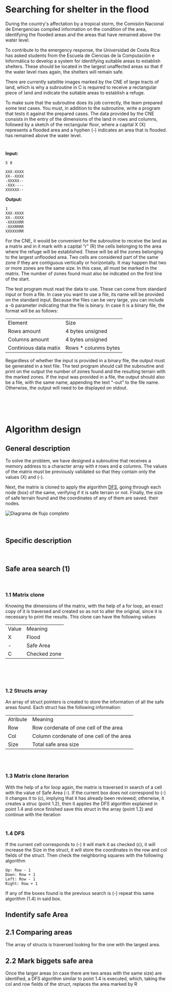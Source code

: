 # Searching for shelter in the flood

<p> During the country's affectation by a tropical storm, the Comisión Nacional de Emergencias compiled information on the condition of the area, identifying the flooded areas and the areas that have remained above the water level.

To contribute to the emergency response, the Universidad de Costa Rica has asked students from the Escuela de Ciencias de la Computación e Informática to develop a system for identifying suitable areas to establish shelters. These should be located in the largest unaffected areas so that if the water level rises again, the shelters will remain safe.

There are currently satellite images marked by the CNE of large tracts of land, which is why a subroutine in C is required to receive a rectangular piece of land and indicate the suitable areas to establish a refuge.

To make sure that the subroutine does its job correctly, the team prepared some test cases. You must, in addition to the subroutine, write a program that tests it against the prepared cases. The data provided by the CNE consists in the entry of the dimensions of the land in rows and columns, followed by a sketch of the rectangular floor, where a capital X (X) represents a flooded area and a hyphen (-) indicates an area that is flooded. has remained above the water level.</p>
#

<b> Input:</b>

```
5 8

XXX-XXXX
XX--XXXX
-XXXXX--
-XXX----
XXXXXX--
```

<b> Output:</b>

```
1
XXX-XXXX
XX--XXXX
-XXXXXRR
-XXXRRRR
XXXXXXRR
```

<p> 

For the CNE, it would be convenient for the subroutine to receive the land as a matrix and in it mark with a capital “r” (R) the cells belonging to the area where the refuge will be established. These will be all the zones belonging to the largest unflooded area. Two cells are considered part of the same zone if they are contiguous vertically or horizontally. It may happen that two or more zones are the same size. In this case, all must be marked in the matrix. The number of zones found must also be indicated on the first line of the start.

The test program must read the data to use. These can come from standard input or from a file. In case you want to use a file, its name will be provided on the standard input. Because the files can be very large, you can include a -b parameter indicating that the file is binary. In case it is a binary file, the format will be as follows:</p>



<table>
    <tr> 
        <td>Element</td>
        <td>Size</td>
    </tr>

<tr> 
    <td>Rows amount</td>
    <td>4 bytes unsigned</td>
</tr>

<tr> 
    <td>Columns amount</td>
    <td>4 bytes unsigned</td>
</tr>

<tr> 
    <td>Continious data matix</td>
    <td>Rows * colunms bytes</td>
</tr>

</table>



<p> 
Regardless of whether the input is provided in a binary file, the output must be generated in a text file. The test program should call the subroutine and print on the output the number of zones found and the resulting terrain with the marked zones. If the input was provided in a file, the output should also be a file, with the same name, appending the text “-out” to the file name. Otherwise, the output will need to be displayed on stdout.
</p>

<br>
<br>
<br>

# Algorithm design

## General description
    
To solve the problem, we have designed a subroutine that receives a memory address to a character array with <b>r</b> rows and <b>c</b> columns. The values ​​of the matrix must be previously validated so that they contain only the values ​​(X) and (-).

Next, the matrix is cloned to apply the algorithm <a href="https://github.com/adrianblade/java-algorithm#:~:text=A%20Search%20in%20depth%20(in,way% 20ordered%2C%20but%20not%20uniform.">DFS</a>, going through each node (box) of the same, verifying if it is safe terrain or not. Finally, the size of safe terrain found and the coordinates of any of them are saved. their nodes.

<img src="https://res.cloudinary.com/djiafuqdd/image/upload/v1682837381/Diagrama_de_flujo_dsazts.png" alt='Diagrama de flujo completo'>

<br>
<br>
<br>


## Specific description
<br>


## Safe area search (1)

<br>

### 1.1 Matrix clone
Knowing the dimensions of the matrix, with the help of a for loop, an exact copy of it is traversed and created so as not to alter the original, since it is necessary to print the results. This clone can have the following values

<table>
    <tr> 
        <td>Value</td>
        <td>Meaning</td>
    </tr>

<tr> 
    <td>X</td>
    <td>Flood</td>
</tr>

<tr> 
    <td>-</td>
    <td>Safe Area</td>
</tr>

<tr> 
    <td>C</td>
    <td>Checked zone</td>
</tr>

</table>

<br>
<br>
<br>

### 1.2 Structs array

An array of struct pointers is created to store the information of all the safe areas found. Each struct has the following information:

<table>
    <tr> 
        <td>Atribute</td>
        <td>Meaning</td>
    </tr>

<tr> 
    <td>Row</td>
    <td>Row cordenate of one cell of the area</td>
</tr>

<tr> 
    <td>Col</td>
    <td>Column cordenate of one cell of the area</td>
</tr>

<tr> 
    <td>Size</td>
    <td>Total safe area size </td>
</tr>

</table>

<br>
<br>

### 1.3 Matrix clone iterarion

With the help of a for loop again, the matrix is ​​traversed in search of a cell with the value of Safe Area (-). If the current box does not correspond to (-) it changes it to (c), implying that it has already been reviewed; otherwise, it creates a struc (point 1.2), then it applies the DFS algorithm explained in point 1.4 and once finished save this struct in the array (point 1.2) and continue with the iteration
<br>
<br>

### 1.4 DFS

If the current cell corresponds to (-) it will mark it as checked (c), it will increase the Size in the struct, it will store the coordinates in the row and col fields of the struct. Then check the neighboring squares with the following algorithm

```
Up: Row - 1
Down: Row + 1
Left: Row - 1
Right: Row + 1
```

If any of the boxes found is the previous search is (-) repeat this same algorithm (1.4) in said box.


## Indentify safe Area

## 2.1 Comparing areas 

The array of structs is traversed looking for the one with the largest area.

## 2.2 Mark biggets safe area

Once the larger areas (in case there are two areas with the same size) are identified, a DFS algorithm similar to point 1.4 is executed, which, taking the col and row fields of the struct, replaces the area marked by R





